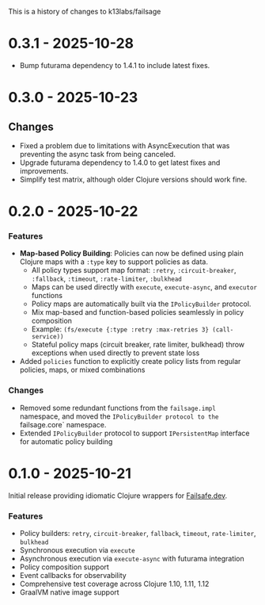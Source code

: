 This is a history of changes to k13labs/failsage

# 0.3.1 - 2025-10-28

* Bump futurama dependency to 1.4.1 to include latest fixes.

# 0.3.0 - 2025-10-23

## Changes

* Fixed a problem due to limitations with AsyncExecution that was preventing the async task from being canceled.
* Upgrade futurama dependency to 1.4.0 to get latest fixes and improvements.
* Simplify test matrix, although older Clojure versions should work fine.

# 0.2.0 - 2025-10-22

### Features

* **Map-based Policy Building**: Policies can now be defined using plain Clojure maps with a `:type` key to support policies as data.
  * All policy types support map format: `:retry`, `:circuit-breaker`, `:fallback`, `:timeout`, `:rate-limiter`, `:bulkhead`
  * Maps can be used directly with `execute`, `execute-async`, and `executor` functions
  * Policy maps are automatically built via the `IPolicyBuilder` protocol.
  * Mix map-based and function-based policies seamlessly in policy composition
  * Example: `(fs/execute {:type :retry :max-retries 3} (call-service))`
  * Stateful policy maps (circuit breaker, rate limiter, bulkhead) throw exceptions when used directly to prevent state loss
* Added `policies` function to explicitly create policy lists from regular policies, maps, or mixed combinations

### Changes

* Removed some redundant functions from the `failsage.impl` namespace, and moved the `IPolicyBuilder protocol to the `failsage.core` namespace.
* Extended `IPolicyBuilder` protocol to support `IPersistentMap` interface for automatic policy building

# 0.1.0 - 2025-10-21

Initial release providing idiomatic Clojure wrappers for [Failsafe.dev](https://failsafe.dev/).

### Features

* Policy builders: `retry`, `circuit-breaker`, `fallback`, `timeout`, `rate-limiter`, `bulkhead`
* Synchronous execution via `execute`
* Asynchronous execution via `execute-async` with futurama integration
* Policy composition support
* Event callbacks for observability
* Comprehensive test coverage across Clojure 1.10, 1.11, 1.12
* GraalVM native image support
